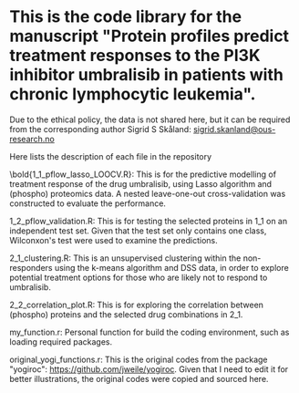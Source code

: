 # This is the code library for the manuscript "Protein profiles predict treatment responses to the PI3K inhibitor umbralisib in patients with chronic lymphocytic leukemia".

Due to the ethical policy, the data is not shared here, but it can be required from the corresponding author Sigrid S Skåland: sigrid.skanland@ous-research.no

Here lists the description of each file in the repository

\bold{1_1_pflow_lasso_LOOCV.R}: This is for the predictive modelling of treatment response of the drug umbralisib, using Lasso algorithm and (phospho) proteomics data. A nested leave-one-out cross-validation was constructed to evaluate the performance.

1_2_pflow_validation.R: This is for testing the selected proteins in 1_1 on an independent test set. Given that the test set only contains one class, Wilconxon's test were used to examine the predictions.

2_1_clustering.R: This is an unsupervised clustering within the non-responders using the k-means algorithm and DSS data, in order to explore potential treatment options for those who are likely not to respond to umbralisib.

2_2_correlation_plot.R: This is for exploring the correlation between (phospho) proteins and the selected drug combinations in 2_1.

my_function.r: Personal function for build the coding environment, such as loading required packages.

original_yogi_functions.r: This is the original codes from the package "yogiroc": https://github.com/jweile/yogiroc. Given that I need to edit it for better illustrations, the original codes were copied and sourced here.